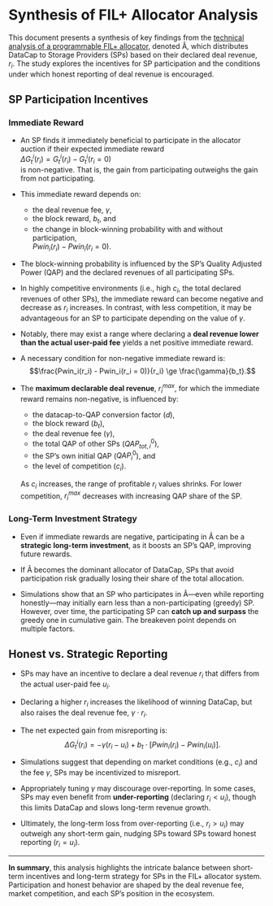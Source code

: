 # Synthesis of FIL+ Allocator Analysis

This document presents a synthesis of key findings from the [technical analysis of a programmable FIL+ allocator](https://www.overleaf.com/read/pmwfhbkfvjjv#1a46a4), denoted Â, which distributes DataCap to Storage Providers (SPs) based on their declared deal revenue, $r_i$. The study explores the incentives for SP participation and the conditions under which honest reporting of deal revenue is encouraged.

## SP Participation Incentives

### Immediate Reward

- An SP finds it immediately beneficial to participate in the allocator auction if their expected immediate reward  
  $\Delta G_t^i(r_i) = G_t^i(r_i) - G_t^i(r_i = 0)$  
  is non-negative. That is, the gain from participating outweighs the gain from not participating.
  
- This immediate reward depends on:
  - the deal revenue fee, $\gamma$,
  - the block reward, $b_t$, and
  - the change in block-winning probability with and without participation,  
    $Pwin_i(r_i) - Pwin_i(r_i = 0)$.

- The block-winning probability is influenced by the SP’s Quality Adjusted Power (QAP) and the declared revenues of all participating SPs.

- In highly competitive environments (i.e., high $c_i$, the total declared revenues of other SPs), the immediate reward can become negative and decrease as $r_i$ increases. In contrast, with less competition, it may be advantageous for an SP to participate depending on the value of $\gamma$.

- Notably, there may exist a range where declaring a **deal revenue lower than the actual user-paid fee** yields a net positive immediate reward.

- A necessary condition for non-negative immediate reward is:  
  $$\frac{Pwin_i(r_i) - Pwin_i(r_i = 0)}{r_i} \ge \frac{\gamma}{b_t}.$$

- The **maximum declarable deal revenue**, $r_i^{max}$, for which the immediate reward remains non-negative, is influenced by:
  - the datacap-to-QAP conversion factor ($d$),
  - the block reward ($b_t$),
  - the deal revenue fee ($\gamma$),
  - the total QAP of other SPs ($QAP_{tot,i}^0$),
  - the SP’s own initial QAP ($QAP_i^0$), and
  - the level of competition ($c_i$).

  As $c_i$ increases, the range of profitable $r_i$ values shrinks. For lower competition, $r_i^{max}$ decreases with increasing QAP share of the SP.

### Long-Term Investment Strategy

- Even if immediate rewards are negative, participating in Â can be a **strategic long-term investment**, as it boosts an SP’s QAP, improving future rewards.

- If Â becomes the dominant allocator of DataCap, SPs that avoid participation risk gradually losing their share of the total allocation.

- Simulations show that an SP who participates in Â—even while reporting honestly—may initially earn less than a non-participating (greedy) SP. However, over time, the participating SP can **catch up and surpass** the greedy one in cumulative gain. The breakeven point depends on multiple factors.

## Honest vs. Strategic Reporting

- SPs may have an incentive to declare a deal revenue $r_i$ that differs from the actual user-paid fee $u_i$.

- Declaring a higher $r_i$ increases the likelihood of winning DataCap, but also raises the deal revenue fee, $\gamma \cdot r_i$.

- The net expected gain from misreporting is:  
  $$\Delta G_t^i(r_i) = -\gamma(r_i - u_i) + b_t \cdot [Pwin_i(r_i) - Pwin_i(u_i)].$$

- Simulations suggest that depending on market conditions (e.g., $c_i$) and the fee $\gamma$, SPs may be incentivized to misreport.

- Appropriately tuning $\gamma$ may discourage over-reporting. In some cases, SPs may even benefit from **under-reporting** (declaring $r_i < u_i$), though this limits DataCap and slows long-term revenue growth.

- Ultimately, the long-term loss from over-reporting (i.e., $r_i > u_i$) may outweigh any short-term gain, nudging SPs toward SPs toward honest reporting ($r_i = u_i$).

---

**In summary**, this analysis highlights the intricate balance between short-term incentives and long-term strategy for SPs in the FIL+ allocator system. Participation and honest behavior are shaped by the deal revenue fee, market competition, and each SP’s position in the ecosystem.


